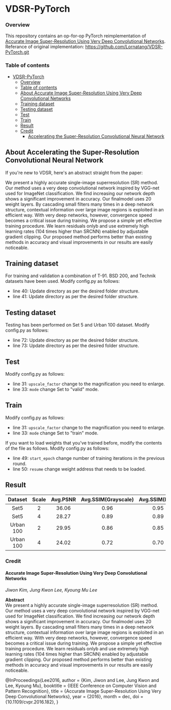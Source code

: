 # VDSR-PyTorch

### Overview

This repository contains an op-for-op PyTorch reimplementation of [Accurate Image Super-Resolution Using Very Deep Convolutional Networks](https://arxiv.org/abs/1511.04587).
Referance of original implementation: https://github.com/Lornatang/VDSR-PyTorch.git

### Table of contents

- [VDSR-PyTorch](#vdsr-pytorch)
    - [Overview](#overview)
    - [Table of contents](#table-of-contents)
    - [About Accurate Image Super-Resolution Using Very Deep Convolutional Networks](#about-accelerating-the-super-resolution-convolutional-neural-network)
    - [Training dataset](#test)
    - [Testing dataset](#test)
    - [Test](#test)
    - [Train](#train)
    - [Result](#result)
    - [Credit](#credit)
        - [Accelerating the Super-Resolution Convolutional Neural Network](#accurate-image-super-resolution-using-very-deep-convolutional-networks)

## About Accelerating the Super-Resolution Convolutional Neural Network

If you're new to VDSR, here's an abstract straight from the paper:

We present a highly accurate single-image superresolution (SR) method. Our method uses a very deep convolutional network inspired by VGG-net used for
ImageNet classification. We find increasing our network depth shows a significant improvement in accuracy. Our finalmodel uses 20 weight layers. By
cascading small filters many times in a deep network structure, contextual information over large image regions is exploited in an efficient way. With
very deep networks, however, convergence speed becomes a critical issue during training. We propose a simple yet effective training procedure. We
learn residuals onlyb and use extremely high learning rates
(104 times higher than SRCNN) enabled by adjustable gradient clipping. Our proposed method performs better than existing methods in accuracy and
visual improvements in our results are easily noticeable.

## Training dataset
For training and validation a combination of T-91. BSD 200, and Technik datasets have been used.
Modify config.py as follows:
- line 40: Update directory as per the desired folder structure.
- line 41: Update directory as per the desired folder structure.


## Testing dataset
Testing has been performed on Set 5 and Urban 100 dataset.
Modify config.py as follows:
- line 72: Update directory as per the desired folder structure.
- line 73: Update directory as per the desired folder structure.


## Test
Modify config.py as follows:

- line 31: `upscale_factor` change to the magnification you need to enlarge.
- line 33: `mode` change Set to "valid" mode.

## Train
Modify config.py as follows:

- line 31: `upscale_factor` change to the magnification you need to enlarge.
- line 33: `mode` change Set to "train" mode.

If you want to load weights that you've trained before, modify the contents of the file as follows.
Modify config.py as follows:
- line 49: `start_epoch` change number of training iterations in the previous round.
- line 50: `resume` change weight address that needs to be loaded.

## Result
| Dataset | Scale |     Avg.PSNR     |     Avg.SSIM(Grayscale)     |     Avg.SSIM(RGB)     |
|:-------:|:-----:|:----------------:|:---------------------------:|:---------------------:|
|  Set5   |   2   |       36.06      |             0.96            |          0.95         |
|  Set5   |   4   |       28.27      |             0.89            |          0.89         |
|Urban 100|   2   |       29.95      |             0.86            |          0.85         |
|Urban 100|   4   |       24.02      |             0.72            |          0.70         |

### Credit

#### Accurate Image Super-Resolution Using Very Deep Convolutional Networks

_Jiwon Kim, Jung Kwon Lee, Kyoung Mu Lee_ <br>

**Abstract** <br>
We present a highly accurate single-image superresolution (SR) method. Our method uses a very deep convolutional network inspired by VGG-net used for
ImageNet classification. We find increasing our network depth shows a significant improvement in accuracy. Our finalmodel uses 20 weight layers. By
cascading small filters many times in a deep network structure, contextual information over large image regions is exploited in an efficient way. With
very deep networks, however, convergence speed becomes a critical issue during training. We propose a simple yet effective training procedure. We
learn residuals onlyb and use extremely high learning rates
(104 times higher than SRCNN) enabled by adjustable gradient clipping. Our proposed method performs better than existing methods in accuracy and
visual improvements in our results are easily noticeable.

@InProceedings{Lee2016,
  author    = {Kim, Jiwon and Lee, Jung Kwon and Lee, Kyoung Mu},
  booktitle = {IEEE Conference on Computer Vision and Pattern Recognition},
  title     = {Accurate Image Super-Resolution Using Very Deep Convolutional Networks},
  year      = {2016},
  month     = dec,
  doi       = {10.1109/cvpr.2016.182},
}
